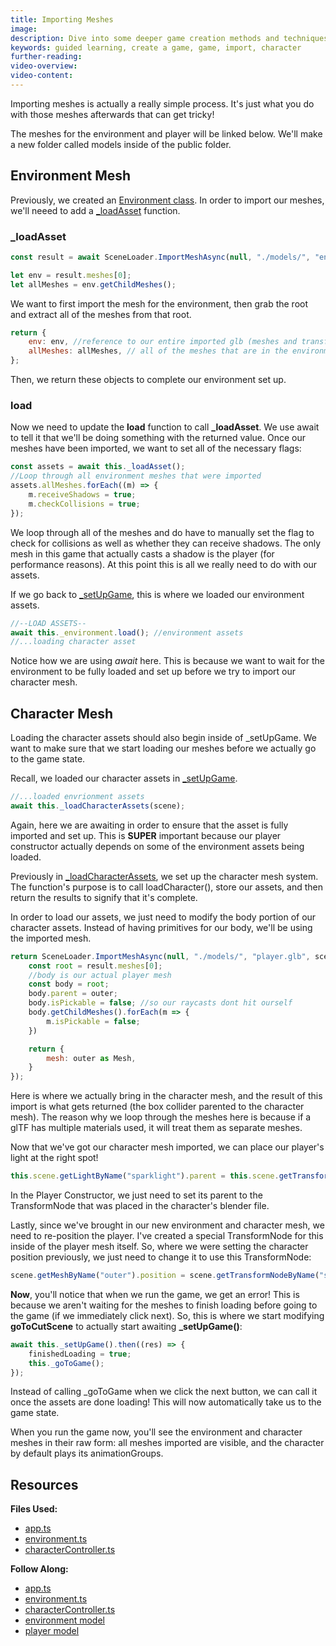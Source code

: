 ```yaml
---
title: Importing Meshes
image:
description: Dive into some deeper game creation methods and techniques.
keywords: guided learning, create a game, game, import, character
further-reading:
video-overview:
video-content:
---
```


Importing meshes is actually a really simple process. It's just what you do with those meshes afterwards that can get tricky!

The meshes for the environment and player will be linked below. We'll make a new folder called models inside of the public folder.

## Environment Mesh

Previously, we created an [Environment class](/features/guidedLearning/createAGame/simpleGameState#environment). In order to import our meshes, we'll neeed to add a [\_loadAsset](https://github.com/BabylonJS/SummerFestival/blob/a0abccc2efbb7399820efe2e25f53bb5b4a02500/src/environment.ts#L100) function.

### \_loadAsset

```javascript
const result = await SceneLoader.ImportMeshAsync(null, "./models/", "envSetting.glb", this._scene);

let env = result.meshes[0];
let allMeshes = env.getChildMeshes();
```

We want to first import the mesh for the environment, then grab the root and extract all of the meshes from that root.

```javascript
return {
    env: env, //reference to our entire imported glb (meshes and transform nodes)
    allMeshes: allMeshes, // all of the meshes that are in the environment
};
```

Then, we return these objects to complete our environment set up.

### load

Now we need to update the **load** function to call **\_loadAsset**. We use await to tell it that we'll be doing something with the returned value. Once our meshes have been imported, we want to set all of the necessary flags:

```javascript
const assets = await this._loadAsset();
//Loop through all environment meshes that were imported
assets.allMeshes.forEach((m) => {
    m.receiveShadows = true;
    m.checkCollisions = true;
});
```

We loop through all of the meshes and do have to manually set the flag to check for collisions as well as whether they can receive shadows. The only mesh in this game that actually casts a shadow is the player (for performance reasons). At this point this is all we really need to do with our assets.

If we go back to [\_setUpGame](/features/guidedLearning/createAGame/simpleGameState#environment), this is where we loaded our environment assets.

```javascript
//--LOAD ASSETS--
await this._environment.load(); //environment assets
//...loading character asset
```

Notice how we are using _await_ here. This is because we want to wait for the environment to be fully loaded and set up before we try to import our character mesh.

## Character Mesh

Loading the character assets should also begin inside of \_setUpGame. We want to make sure that we start loading our meshes before we actually go to the game state.

Recall, we loaded our character assets in [\_setUpGame](/features/guidedLearning/createAGame/simpleGameState#character-controller).

```javascript
//...loaded envrionment assets
await this._loadCharacterAssets(scene);
```

Again, here we are awaiting in order to ensure that the asset is fully imported and set up. This is **SUPER** important because our player constructor actually depends on some of the environment assets being loaded.

Previously in [\_loadCharacterAssets](/features/guidedLearning/createAGame/simpleGameState#loading-assets), we set up the character mesh system.
The function's purpose is to call loadCharacter(), store our assets, and then return the results to signify that it's complete.

In order to load our assets, we just need to modify the body portion of our character assets. Instead of having primitives for our body, we'll be using the imported mesh.

```javascript
return SceneLoader.ImportMeshAsync(null, "./models/", "player.glb", scene).then((result) =>{
    const root = result.meshes[0];
    //body is our actual player mesh
    const body = root;
    body.parent = outer;
    body.isPickable = false; //so our raycasts dont hit ourself
    body.getChildMeshes().forEach(m => {
        m.isPickable = false;
    })

    return {
        mesh: outer as Mesh,
    }
});
```

Here is where we actually bring in the character mesh, and the result of this import is what gets returned (the box collider parented to the character mesh). The reason why we loop through the meshes here is because if a glTF has multiple materials used, it will treat them as separate meshes.

Now that we've got our character mesh imported, we can place our player's light at the right spot!

```javascript
this.scene.getLightByName("sparklight").parent = this.scene.getTransformNodeByName("Empty");
```

In the Player Constructor, we just need to set its parent to the TransformNode that was placed in the character's blender file.

Lastly, since we've brought in our new environment and character mesh, we need to re-position the player. I've created a special TransformNode for this inside of the player mesh itself. So, where we were setting the character position previously, we just need to change it to use this TransformNode:

```javascript
scene.getMeshByName("outer").position = scene.getTransformNodeByName("startPosition").getAbsolutePosition(); //move the player to the start position
```

**Now**, you'll notice that when we run the game, we get an error! This is because we aren't waiting for the meshes to finish loading before going to the game (if we immediately click next). So, this is where we start modifying **goToCutScene** to actually start awaiting **\_setUpGame()**:

```javascript
await this._setUpGame().then((res) => {
    finishedLoading = true;
    this._goToGame();
});
```

Instead of calling \_goToGame when we click the next button, we can call it once the assets are done loading! This will now automatically take us to the game state.

When you run the game now, you'll see the environment and character meshes in their raw form: all meshes imported are visible, and the character by default plays its animationGroups.

## Resources

**Files Used:**

-   [app.ts](https://github.com/BabylonJS/SummerFestival/blob/master/src/app.ts)
-   [environment.ts](https://github.com/BabylonJS/SummerFestival/blob/master/src/environment.ts)
-   [characterController.ts](https://github.com/BabylonJS/SummerFestival/blob/master/src/characterController.ts)

**Follow Along:**

-   [app.ts](https://github.com/BabylonJS/SummerFestival/blob/master/tutorial/importMeshes/app.ts)
-   [environment.ts](https://github.com/BabylonJS/SummerFestival/blob/master/tutorial/importMeshes/environment.ts)
-   [characterController.ts](https://github.com/BabylonJS/SummerFestival/blob/master/tutorial/importMeshes/characterController.ts)
-   [environment model](https://github.com/BabylonJS/SummerFestival/blob/master/public/models/envSetting.glb)
-   [player model](https://github.com/BabylonJS/SummerFestival/blob/master/public/models/player.glb)
